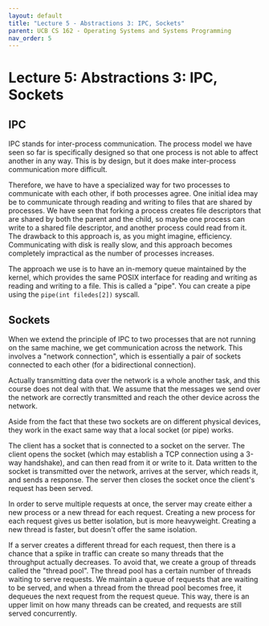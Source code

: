 ```yaml
---
layout: default
title: "Lecture 5 - Abstractions 3: IPC, Sockets"
parent: UCB CS 162 - Operating Systems and Systems Programming
nav_order: 5
---
```


# Lecture 5: Abstractions 3: IPC, Sockets

## IPC
IPC stands for inter-process communication. The process model we have seen so far
is specifically designed so that one process is not able to affect another in any way.
This is by design, but it does make inter-process communication more difficult.

Therefore, we have to have a specialized way for two processes to communicate with
each other, if both processes agree. One initial idea may be to communicate through
reading and writing to files that are shared by processes. We have seen that forking
a process creates file descriptors that are shared by both the parent and the child,
so maybe one process can write to a shared file descriptor, and another process
could read from it. The drawback to this approach is, as you might imagine, efficiency.
Communicating with disk is really slow, and this approach becomes completely impractical 
as the number of processes increases.

The approach we use is to have an in-memory queue maintained by the kernel, which provides
the same POSIX interface for reading and writing as reading and writing to a file. This is
called a "pipe". You can create a pipe using the `pipe(int filedes[2])` syscall.

## Sockets
When we extend the principle of IPC to two processes that are not running on the same
machine, we get communication across the network. This involves a "network connection",
which is essentially a pair of sockets connected to each other (for a bidirectional 
connection).

Actually transmitting data over the network is a whole another task, and this course
does not deal with that. We assume that the messages we send over the network are
correctly transmitted and reach the other device across the network.

Aside from the fact that these two sockets are on different physical devices, they
work in the exact same way that a local socket (or pipe) works.

The client has a socket that is connected to a socket on the server. The client opens
the socket (which may establish a TCP connection using a 3-way handshake), and can then
read from it or write to it. Data written to the socket is transmitted over the network,
arrives at the server, which reads it, and sends a response. The server then closes the
socket once the client's request has been served.

In order to serve multiple requests at once, the server may create either a new process or 
a new thread for each request. Creating a new process for each request gives us better
isolation, but is more heavyweight. Creating a new thread is faster, but doesn't offer 
the same isolation.

If a server creates a different thread for each request, then there is a chance that
a spike in traffic can create so many threads that the throughput actually decreases.
To avoid that, we create a group of threads called the "thread pool". The thread pool
has a certain number of threads waiting to serve requests. We maintain a queue of 
requests that are waiting to be served, and when a thread from the thread pool 
becomes free, it dequeues the next request from the request queue. This way, there
is an upper limit on how many threads can be created, and requests are still served
concurrently.